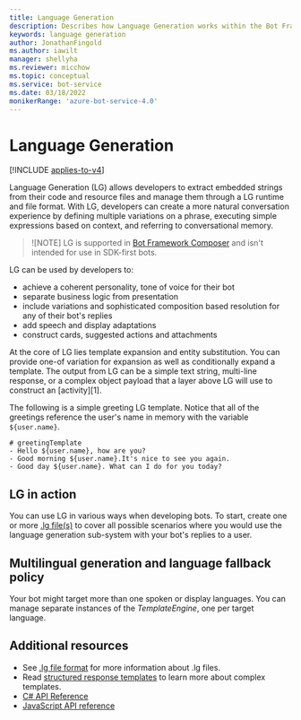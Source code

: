 ```yaml
---
title: Language Generation
description: Describes how Language Generation works within the Bot Framework SDK.
keywords: language generation
author: JonathanFingold
ms.author: iawilt
manager: shellyha
ms.reviewer: micchow
ms.topic: conceptual
ms.service: bot-service
ms.date: 03/18/2022
monikerRange: 'azure-bot-service-4.0'
---
```


# Language Generation

[!INCLUDE [applies-to-v4](../includes/applies-to-v4-current.md)]

Language Generation (LG) allows developers to extract embedded strings from their code and resource files and manage them through a LG runtime and file format. With LG, developers can create a more natural conversation experience by defining multiple variations on a phrase, executing simple expressions based on context, and referring to conversational memory.

> ![NOTE]
> LG is supported in [Bot Framework Composer](/composer/introduction) and isn't intended for use in SDK-first bots.

LG can be used by developers to:

- achieve a coherent personality, tone of voice for their bot
- separate business logic from presentation
- include variations and sophisticated composition based resolution for any of their bot's replies
- add speech and display adaptations
- construct cards, suggested actions and attachments

At the core of LG lies template expansion and entity substitution. You can provide one-of variation for expansion as well as conditionally expand a template. The output from LG can be a simple text string, multi-line response, or a complex object payload that a layer above LG will use to construct an [activity][1].

The following is a simple greeting LG template. Notice that all of the greetings reference the user's name in memory with the variable `${user.name}`.

```lg
# greetingTemplate
- Hello ${user.name}, how are you?
- Good morning ${user.name}.It's nice to see you again.
- Good day ${user.name}. What can I do for you today?
```

## LG in action

You can use LG in various ways when developing bots. To start, create one or more [.lg file(s)][lg-file-format] to cover all possible scenarios where you would use the language generation sub-system with your bot's replies to a user.

## Multilingual generation and language fallback policy

Your bot might target more than one spoken or display languages. You can manage separate instances of the *TemplateEngine*, one per target language.

## Additional resources

- See [.lg file format][lg-file-format] for more information about .lg files.
- Read [structured response templates](../language-generation/language-generation-structured-response-template.md) to learn more about complex templates.
- [C# API Reference](/dotnet/api/microsoft.bot.builder.languagegeneration)
- [JavaScript API reference](/javascript/api/botbuilder-lg)

[lg-file-format]:../file-format/bot-builder-lg-file-format.md
